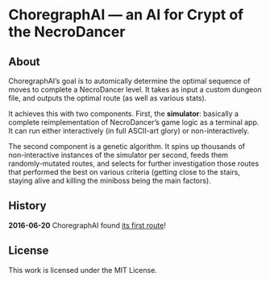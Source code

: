 # ChoregraphAI — an AI for Crypt of the NecroDancer

## About

ChoregraphAI’s goal is to automically determine the optimal sequence of moves
to complete a NecroDancer level. It takes as input a custom dungeon file, and
outputs the optimal route (as well as various stats).

It achieves this with two components. First, the **simulator**: basically
a complete reimplementation of NecroDancer’s game logic as a terminal app. It
can run either interactively (in full ASCII-art glory) or non-interactively.

The second component is a genetic algorithm. It spins up thousands of
non-interactive instances of the simulator per second, feeds them
randomly-mutated routes, and selects for further investigation those routes
that performed the best on various criteria (getting close to the stairs,
staying alive and killing the miniboss being the main factors).

## History

**2016-06-20** ChoregraphAI found [its first route](https://www.youtube.com/watch?v=dNYfj2hQ3kI&feature=youtu.be)!

## License

This work is licensed under the MIT License.

